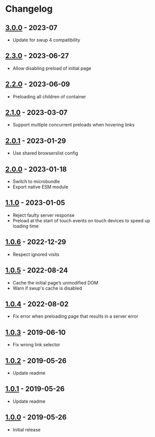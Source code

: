 # Changelog

<!-- ## [Unreleased] -->

## [3.0.0] - 2023-07

- Update for swup 4 compatibility

## [2.3.0] - 2023-06-27

- Allow disabling preload of initial page

## [2.2.0] - 2023-06-09

- Preloading all children of container

## [2.1.0] - 2023-03-07

- Support multiple concurrent preloads when hovering links

## [2.0.1] - 2023-01-29

- Use shared browserslist config

## [2.0.0] - 2023-01-18

- Switch to microbundle
- Export native ESM module

## [1.1.0] - 2023-01-05

- Reject faulty server response
- Preload at the start of touch events on touch devices to speed up loading time

## [1.0.6] - 2022-12-29

- Respect ignored visits

## [1.0.5] - 2022-08-24

- Cache the initial page’s unmodified DOM
- Warn if swup's cache is disabled

## [1.0.4] - 2022-08-02

- Fix error when preloading page that results in a server error

## [1.0.3] - 2019-06-10

- Fix wrong link selector

## [1.0.2] - 2019-05-26

- Update readme

## [1.0.1] - 2019-05-26

- Update readme

## [1.0.0] - 2019-05-26

- Initial release

[Unreleased]: https://github.com/swup/preload-plugin/compare/3.0.0...HEAD

[3.0.0]: https://github.com/swup/preload-plugin/releases/tag/3.0.0
[2.3.0]: https://github.com/swup/preload-plugin/releases/tag/2.3.0
[2.2.0]: https://github.com/swup/preload-plugin/releases/tag/2.2.0
[2.1.0]: https://github.com/swup/preload-plugin/releases/tag/2.1.0
[2.0.1]: https://github.com/swup/preload-plugin/releases/tag/2.0.1
[2.0.0]: https://github.com/swup/preload-plugin/releases/tag/2.0.0
[1.1.0]: https://github.com/swup/preload-plugin/releases/tag/1.1.0
[1.0.6]: https://github.com/swup/preload-plugin/releases/tag/1.0.6
[1.0.5]: https://github.com/swup/preload-plugin/releases/tag/1.0.5
[1.0.4]: https://github.com/swup/preload-plugin/releases/tag/1.0.4
[1.0.3]: https://github.com/swup/preload-plugin/releases/tag/1.0.3
[1.0.2]: https://github.com/swup/preload-plugin/releases/tag/1.0.2
[1.0.1]: https://github.com/swup/preload-plugin/releases/tag/1.0.1
[1.0.0]: https://github.com/swup/preload-plugin/releases/tag/1.0.0
